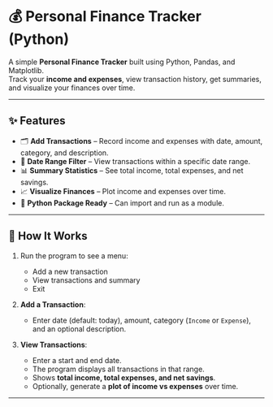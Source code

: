 # 💰 Personal Finance Tracker (Python)

A simple **Personal Finance Tracker** built using Python, Pandas, and Matplotlib.  
Track your **income and expenses**, view transaction history, get summaries, and visualize your finances over time.

---

## ✨ Features

- 🗂️ **Add Transactions** – Record income and expenses with date, amount, category, and description.  
- 📅 **Date Range Filter** – View transactions within a specific date range.  
- 📊 **Summary Statistics** – See total income, total expenses, and net savings.  
- 📈 **Visualize Finances** – Plot income and expenses over time.  
- 🐍 **Python Package Ready** – Can import and run as a module.  

---

## 🚀 How It Works

1. Run the program to see a menu:  
   - Add a new transaction  
   - View transactions and summary  
   - Exit  

2. **Add a Transaction**:  
   - Enter date (default: today), amount, category (`Income` or `Expense`), and an optional description.  

3. **View Transactions**:  
   - Enter a start and end date.  
   - The program displays all transactions in that range.  
   - Shows **total income, total expenses, and net savings**.  
   - Optionally, generate a **plot of income vs expenses** over time.  

---


